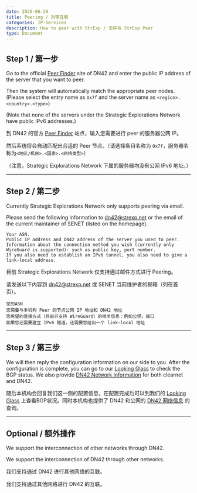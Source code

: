 ```yaml
---
date: 2020-06-20
title: Peering / 对等互联
categories: IP-Services
description: How to peer with StrExp / 怎样与 StrExp Peer
type: Document
---
```


## Step 1 / 第一步

Go to the official [Peer Finder](https://dn42.us/peers) site of DN42 and enter the public IP address of the server that you want to peer.

Then the system will automatically match the appropriate peer nodes. (Please select the entry name as `Ox7f` and the server name as `<region>.<country>.<type>`)

(Note that none of the servers under the Strategic Explorations Network have public IPv6 addresses.)

到 DN42 的官方 [Peer Finder](https://dn42.us/peers) 站点，输入您需要进行 peer 的服务器公网 IP。

然后系统将会自动匹配出合适的 Peer 节点。（请选择条目名称为 `Ox7f`，服务器名称为`<地区/机房>.<国家>.<网络类型>`）

（注意，Strategic Explorations Network 下属的服务器均没有公网 IPv6 地址。）

---

## Step 2 / 第二步

Currently Strategic Explorations Network only supports peering via email.

Please send the following information to [dn42@strexp.net](mailto:dn42@strexp.net) or the email of the current maintainer of SENET (listed on the homepage).

```
Your ASN.
Public IP address and DN42 address of the server you used to peer.
Information about the connection method you wish (currently only WireGuard is supported): such as public key, port number.
If you also need to establish an IPv6 tunnel, you also need to give a link-local address.
```

目前 Strategic Explorations Network 仅支持通过邮件方式进行 Peering。

请发送以下内容到 [dn42@strexp.net](mailto:dn42@strexp.net) 或 SENET 当前维护者的邮箱（列在首页）。

```
您的ASN
您需要与本机构 Peer 的节点公网 IP 地址和 DN42 地址
您希望的连接方式（目前只支持 WireGuard）的相关信息：例如公钥，端口
如果您还需要建立 IPv6 隧道，还需要您给出一个 link-local 地址
```

---

## Step 3 / 第三步

We will then reply the configuration information on our side to you. After the configuration is complete, you can go to our [Looking Glass](https://lg.strexp.net) to check the BGP status. We also provide [DN42 Network Information](https://net-info.nia.ac.cn) for both clearnet and DN42.

随后本机构会回复我们这一侧的配置信息，在配置完成后可以到我们的 [Looking Glass](https://lg.strexp.net) 上查看BGP状况。同时本机构也提供了 DN42 和公网的 [DN42 网络信息](https://net-info.nia.ac.cn) 的查询。

---

## Optional / 额外操作

We support the interconnection of other networks through DN42.

We support the interconnection of DN42 through other networks.

我们支持通过 DN42 进行其他网络的互联。

我们支持通过其他网络进行 DN42 的互联。
